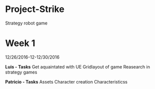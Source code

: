 # Project-Strike
Strategy robot game
<h1>Week 1</h1>
12/26/2016-12-12/30/2016

<b>Luis - Tasks</b>
Get aquaintated with UE
Gridlayout of game
Reasearch in strategy games

<b>Patricio - Tasks</b>
Assets
Character creation
Characteristicss
